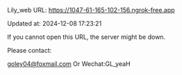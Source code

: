 Lily_web URL: https://1047-61-165-102-156.ngrok-free.app

Updated at: 2024-12-08 17:23:21

If you cannot open this URL, the server might be down.

Please contact: 

goley04@foxmail.com Or Wechat:GL_yeaH